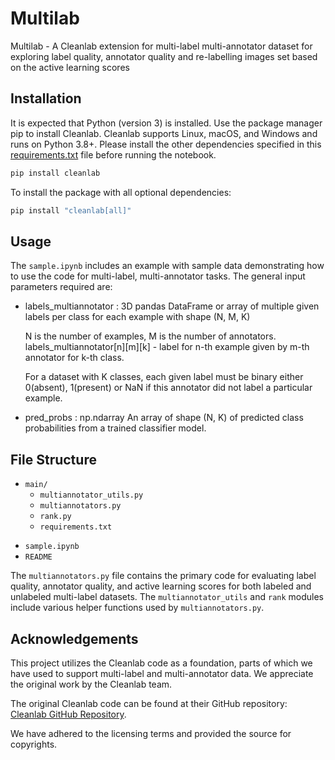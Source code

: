 # Multilab

 Multilab - A Cleanlab extension for multi-label multi-annotator dataset for exploring label quality, annotator quality and re-labelling images set based on the active learning scores 



## Installation
It is expected that Python (version 3) is installed. Use the package manager pip to install Cleanlab. Cleanlab supports Linux, macOS, and Windows and runs on Python 3.8+.  Please install the other dependencies specified in this [requirements.txt](Multilab/main/requirements.txt) file before running the notebook.
```python
pip install cleanlab
```
To install the package with all optional dependencies:
```python
pip install "cleanlab[all]"
```

## Usage
The `sample.ipynb` includes an example with sample data demonstrating how to use the code for multi-label, multi-annotator tasks. The general input parameters required are:

- labels_multiannotator : 3D pandas DataFrame or array of multiple given labels per class for each example with shape (N, M, K)  
   
  N is the number of examples, M is the number of annotators. labels_multiannotator[n][m][k] - label for n-th example given by m-th annotator for k-th class.  
 
  For a dataset with K classes, each given label must be binary either 0(absent), 1(present) or NaN if this annotator did not label a particular example.  
        
- pred_probs : np.ndarray
        An array of shape (N, K) of predicted class probabilities from a trained classifier model.

## File Structure
* `main/`
  - `multiannotator_utils.py`
  - `multiannotators.py`
  - `rank.py`
  - `requirements.txt`
- `sample.ipynb`
- `README`

The `multiannotators.py` file contains the primary code for evaluating label quality, annotator quality, and active learning scores for both labeled and unlabeled multi-label datasets. The `multiannotator_utils` and `rank` modules include various helper functions used by `multiannotators.py`.


## Acknowledgements

This project utilizes the Cleanlab code as a foundation, parts of which we have used to support multi-label and multi-annotator data. We appreciate the original work by the Cleanlab team.

The original Cleanlab code can be found at their GitHub repository: [Cleanlab GitHub Repository](https://github.com/cleanlab/cleanlab).

We have adhered to the licensing terms and provided the source for copyrights.